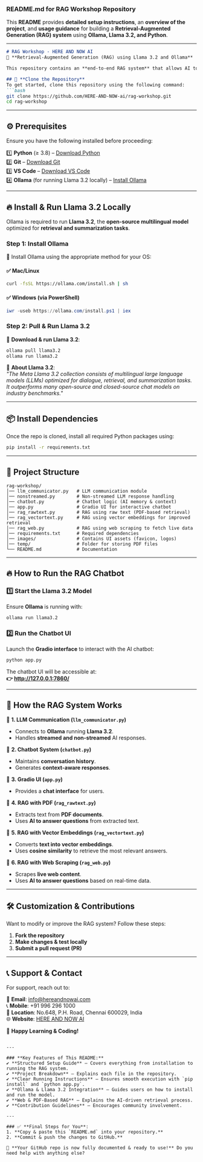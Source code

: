### **README.md for RAG Workshop Repository**  

This **README** provides **detailed setup instructions**, an **overview of the project**, and **usage guidance** for building a **Retrieval-Augmented Generation (RAG) system** using **Ollama, Llama 3.2, and Python**.  

---

```md
# RAG Workshop - HERE AND NOW AI  
🚀 **Retrieval-Augmented Generation (RAG) using Llama 3.2 and Ollama**  

This repository contains an **end-to-end RAG system** that allows AI to retrieve and generate responses using **PDF documents, vector embeddings, and live web content**.  

## 🔗 **Clone the Repository**  
To get started, clone this repository using the following command:  
```bash
git clone https://github.com/HERE-AND-NOW-ai/rag-workshop.git
cd rag-workshop
```

---

## ⚙ **Prerequisites**  
Ensure you have the following installed before proceeding:  

1️⃣ **Python** (≥ 3.8) – [Download Python](https://www.python.org/downloads/)  
2️⃣ **Git** – [Download Git](https://git-scm.com/downloads)  
3️⃣ **VS Code** – [Download VS Code](https://code.visualstudio.com/)  
4️⃣ **Ollama** (for running Llama 3.2 locally) – [Install Ollama](https://ollama.com/)  

---

## 🔥 **Install & Run Llama 3.2 Locally**  
Ollama is required to run **Llama 3.2**, the **open-source multilingual model** optimized for **retrieval and summarization tasks**.  

### **Step 1: Install Ollama**  
📌 Install Ollama using the appropriate method for your OS:  

#### ✅ **Mac/Linux**  
```bash
curl -fsSL https://ollama.com/install.sh | sh
```

#### ✅ **Windows (via PowerShell)**  
```powershell
iwr -useb https://ollama.com/install.ps1 | iex
```

### **Step 2: Pull & Run Llama 3.2**  
📌 **Download & run Llama 3.2**:  
```bash
ollama pull llama3.2
ollama run llama3.2
```
🔹 **About Llama 3.2**:  
*"The Meta Llama 3.2 collection consists of multilingual large language models (LLMs) optimized for dialogue, retrieval, and summarization tasks. It outperforms many open-source and closed-source chat models on industry benchmarks."*

---

## 📦 **Install Dependencies**  
Once the repo is cloned, install all required Python packages using:  
```bash
pip install -r requirements.txt
```

---

## 📂 **Project Structure**  
```
rag-workshop/
│── llm_communicator.py   # LLM communication module
│── nonstreamed.py        # Non-streamed LLM response handling
│── chatbot.py            # Chatbot logic (AI memory & context)
│── app.py                # Gradio UI for interactive chatbot
│── rag_rawtext.py        # RAG using raw text (PDF-based retrieval)
│── rag_vectortext.py     # RAG using vector embeddings for improved retrieval
│── rag_web.py            # RAG using web scraping to fetch live data
│── requirements.txt      # Required dependencies
│── images/               # Contains UI assets (favicon, logos)
│── temp/                 # Folder for storing PDF files
└── README.md             # Documentation
```

---

## 🔥 **How to Run the RAG Chatbot**  

### **1️⃣ Start the Llama 3.2 Model**  
Ensure **Ollama** is running with:  
```bash
ollama run llama3.2
```

### **2️⃣ Run the Chatbot UI**  
Launch the **Gradio interface** to interact with the AI chatbot:  
```bash
python app.py
```

The chatbot UI will be accessible at:  
**👉 http://127.0.0.1:7860/**  

---

## 🧠 **How the RAG System Works**  

🔹 **1. LLM Communication (`llm_communicator.py`)**  
- Connects to **Ollama** running **Llama 3.2**.  
- Handles **streamed and non-streamed** AI responses.  

🔹 **2. Chatbot System (`chatbot.py`)**  
- Maintains **conversation history**.  
- Generates **context-aware responses**.  

🔹 **3. Gradio UI (`app.py`)**  
- Provides a **chat interface** for users.  

🔹 **4. RAG with PDF (`rag_rawtext.py`)**  
- Extracts text from **PDF documents**.  
- Uses **AI to answer questions** from extracted text.  

🔹 **5. RAG with Vector Embeddings (`rag_vectortext.py`)**  
- Converts **text into vector embeddings**.  
- Uses **cosine similarity** to retrieve the most relevant answers.  

🔹 **6. RAG with Web Scraping (`rag_web.py`)**  
- Scrapes **live web content**.  
- Uses **AI to answer questions** based on real-time data.  

---

## 🛠 **Customization & Contributions**  
Want to modify or improve the RAG system? Follow these steps:  

1. **Fork the repository**  
2. **Make changes & test locally**  
3. **Submit a pull request (PR)**  

---

## 📞 **Support & Contact**  
For support, reach out to:  

📩 **Email**: info@hereandnowai.com  
📞 **Mobile**: +91 996 296 1000  
📍 **Location**: No.648, P.H. Road, Chennai 600029, India  
🌐 **Website**: [HERE AND NOW AI](https://www.hereandnowai.com)  

🚀 **Happy Learning & Coding!**
```

---

### **Key Features of This README:**
✔ **Structured Setup Guide** – Covers everything from installation to running the RAG system.  
✔ **Project Breakdown** – Explains each file in the repository.  
✔ **Clear Running Instructions** – Ensures smooth execution with `pip install` and `python app.py`.  
✔ **Ollama & Llama 3.2 Integration** – Guides users on how to install and run the model.  
✔ **Web & PDF-Based RAG** – Explains the AI-driven retrieval process.  
✔ **Contribution Guidelines** – Encourages community involvement.  

---

### ✅ **Final Steps for You**:  
1. **Copy & paste this `README.md` into your repository.**  
2. **Commit & push the changes to GitHub.**  

🚀 **Your GitHub repo is now fully documented & ready to use!** Do you need help with anything else?